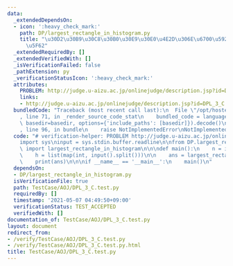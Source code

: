 ```yaml
---
data:
  _extendedDependsOn:
  - icon: ':heavy_check_mark:'
    path: DP/largest_rectangle_in_histogram.py
    title: "\u30D2\u30B9\u30C8\u30B0\u30E9\u30E0\u4E2D\u306E\u6700\u5927\u9577\u65B9\
      \u5F62"
  _extendedRequiredBy: []
  _extendedVerifiedWith: []
  _isVerificationFailed: false
  _pathExtension: py
  _verificationStatusIcon: ':heavy_check_mark:'
  attributes:
    PROBLEM: http://judge.u-aizu.ac.jp/onlinejudge/description.jsp?id=DPL_3_C
    links:
    - http://judge.u-aizu.ac.jp/onlinejudge/description.jsp?id=DPL_3_C
  bundledCode: "Traceback (most recent call last):\n  File \"/opt/hostedtoolcache/Python/3.10.5/x64/lib/python3.10/site-packages/onlinejudge_verify/documentation/build.py\"\
    , line 71, in _render_source_code_stat\n    bundled_code = language.bundle(stat.path,\
    \ basedir=basedir, options={'include_paths': [basedir]}).decode()\n  File \"/opt/hostedtoolcache/Python/3.10.5/x64/lib/python3.10/site-packages/onlinejudge_verify/languages/python.py\"\
    , line 96, in bundle\n    raise NotImplementedError\nNotImplementedError\n"
  code: "# verification-helper: PROBLEM http://judge.u-aizu.ac.jp/onlinejudge/description.jsp?id=DPL_3_C\n\
    import sys\ninput = sys.stdin.buffer.readline\n\nfrom DP.largest_rectangle_in_histogram\
    \ import largest_rectangle_in_histogram\n\n\ndef main():\n    n = int(input())\n\
    \    h = list(map(int, input().split()))\n\n    ans = largest_rectangle_in_histogram(h)\n\
    \    print(ans)\n\n\nif __name__ == '__main__':\n    main()\n"
  dependsOn:
  - DP/largest_rectangle_in_histogram.py
  isVerificationFile: true
  path: TestCase/AOJ/DPL_3_C.test.py
  requiredBy: []
  timestamp: '2021-05-07 04:49:50+09:00'
  verificationStatus: TEST_ACCEPTED
  verifiedWith: []
documentation_of: TestCase/AOJ/DPL_3_C.test.py
layout: document
redirect_from:
- /verify/TestCase/AOJ/DPL_3_C.test.py
- /verify/TestCase/AOJ/DPL_3_C.test.py.html
title: TestCase/AOJ/DPL_3_C.test.py
---
```


